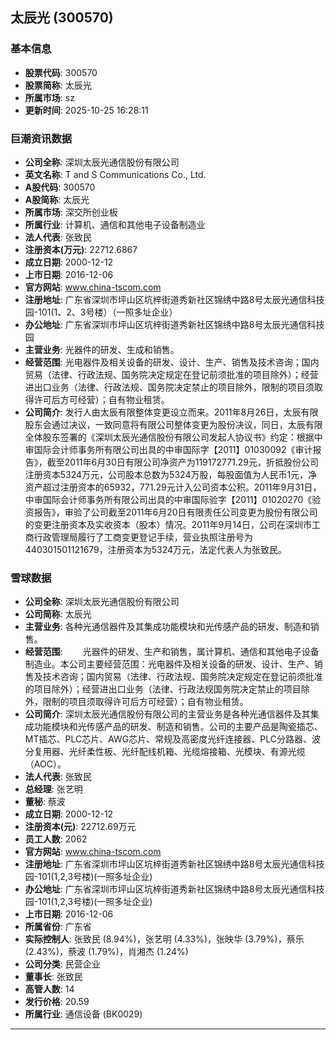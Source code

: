 ## 太辰光 (300570)

### 基本信息

- **股票代码**: 300570
- **股票简称**: 太辰光
- **所属市场**: sz
- **更新时间**: 2025-10-25 16:28:11

### 巨潮资讯数据

- **公司全称**: 深圳太辰光通信股份有限公司
- **英文名称**: T and S Communications Co., Ltd.
- **A股代码**: 300570
- **A股简称**: 太辰光
- **所属市场**: 深交所创业板
- **所属行业**: 计算机、通信和其他电子设备制造业
- **法人代表**: 张致民
- **注册资本(万元)**: 22712.6867
- **成立日期**: 2000-12-12
- **上市日期**: 2016-12-06
- **官方网站**: www.china-tscom.com
- **注册地址**: 广东省深圳市坪山区坑梓街道秀新社区锦绣中路8号太辰光通信科技园-101(1、2、3号楼）（一照多址企业）
- **办公地址**: 广东省深圳市坪山区坑梓街道秀新社区锦绣中路8号太辰光通信科技园
- **主营业务**: 光器件的研发、生成和销售。
- **经营范围**: 光电器件及相关设备的研发、设计、生产、销售及技术咨询；国内贸易（法律、行政法规、国务院决定规定在登记前须批准的项目除外）；经营进出口业务（法律、行政法规、国务院决定禁止的项目除外，限制的项目须取得许可后方可经营）；自有物业租赁。
- **公司简介**: 发行人由太辰有限整体变更设立而来。2011年8月26日，太辰有限股东会通过决议，一致同意将有限公司整体变更为股份决议，同日，太辰有限全体股东签署的《深圳太辰光通信股份有限公司发起人协议书》约定：根据中审国际会计师事务所有限公司出具的中审国际字【2011】01030092《审计报告》，截至2011年6月30日有限公司净资产为119172771.29元，折抵股份公司注册资本5324万元，公司股本总数为5324万股，每股面值为人民币1元，净资产超过注册资本的65932，771.29元计入公司资本公积。2011年9月31日，中审国际会计师事务所有限公司出具的中审国际验字【2011】01020270《验资报告》，审验了公司截至2011年6月20日有限责任公司变更为股份有限公司的变更注册资本及实收资本（股本）情况。2011年9月14日，公司在深圳市工商行政管理局履行了工商变更登记手续，营业执照注册号为440301501121679，注册资本为5324万元，法定代表人为张致民。

### 雪球数据

- **公司全称**: 深圳太辰光通信股份有限公司
- **公司简称**: 太辰光
- **主营业务**: 各种光通信器件及其集成功能模块和光传感产品的研发、制造和销售。
- **经营范围**: 　　光器件的研发、生产和销售，属计算机、通信和其他电子设备制造业。本公司主要经营范围：光电器件及相关设备的研发、设计、生产、销售及技术咨询；国内贸易（法律、行政法规、国务院决定规定在登记前须批准的项目除外）；经营进出口业务（法律、行政法规国务院决定禁止的项目除外，限制的项目须取得许可后方可经营）；自有物业租赁。
- **公司简介**: 深圳太辰光通信股份有限公司的主营业务是各种光通信器件及其集成功能模块和光传感产品的研发、制造和销售。公司的主要产品是陶瓷插芯、MT插芯、PLC芯片、AWG芯片、常规及高密度光纤连接器、PLC分路器、波分复用器、光纤柔性板、光纤配线机箱、光缆熔接箱、光模块、有源光缆（AOC）。
- **法人代表**: 张致民
- **总经理**: 张艺明
- **董秘**: 蔡波
- **成立日期**: 2000-12-12
- **注册资本(元)**: 22712.69万元
- **员工人数**: 2062
- **官方网站**: www.china-tscom.com
- **注册地址**: 广东省深圳市坪山区坑梓街道秀新社区锦绣中路8号太辰光通信科技园-101(1,2,3号楼)(一照多址企业)
- **办公地址**: 广东省深圳市坪山区坑梓街道秀新社区锦绣中路8号太辰光通信科技园-101(1,2,3号楼)(一照多址企业)
- **上市日期**: 2016-12-06
- **所属省份**: 广东省
- **实际控制人**: 张致民 (8.94%)，张艺明 (4.33%)，张映华 (3.79%)，蔡乐 (2.43%)，蔡波 (1.79%)，肖湘杰 (1.24%)
- **公司分类**: 民营企业
- **董事长**: 张致民
- **高管人数**: 14
- **发行价格**: 20.59
- **所属行业**: 通信设备 (BK0029)

---